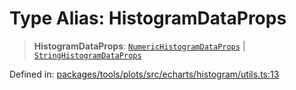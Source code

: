 # Type Alias: HistogramDataProps

> **HistogramDataProps**: [`NumericHistogramDataProps`](NumericHistogramDataProps.md) \| [`StringHistogramDataProps`](StringHistogramDataProps.md)

Defined in: [packages/tools/plots/src/echarts/histogram/utils.ts:13](https://github.com/GeoDaCenter/openassistant/blob/bc4037be52d89829440fcc4aaa1010be73719d16/packages/tools/plots/src/echarts/histogram/utils.ts#L13)
